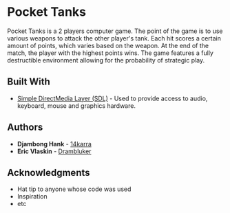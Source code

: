 # Pocket Tanks

Pocket Tanks is a 2 players computer game. The point of the game is to use various weapons to attack the other player's tank. Each hit scores a certain amount of points, which varies based on the weapon. At the end of the match, the player with the highest points wins. The game features a fully destructible environment allowing for the probability of strategic play.

## Built With

* [Simple DirectMedia Layer (SDL)](https://www.libsdl.org/) - Used to provide access to audio, keyboard, mouse and graphics hardware.

## Authors

* **Djambong Hank** - [14karra](https://github.com/14karra)
* **Eric Vlaskin** - [Drambluker](https://github.com/Drambluker)

## Acknowledgments

* Hat tip to anyone whose code was used
* Inspiration
* etc


